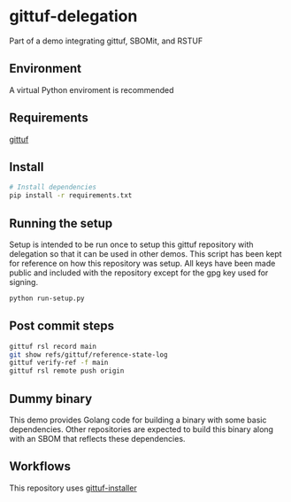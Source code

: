 # gittuf-delegation

Part of a demo integrating gittuf, SBOMit, and RSTUF

## Environment

A virtual Python enviroment is recommended

## Requirements

[gittuf](https://github.com/gittuf/gittuf)

## Install

``` sh
# Install dependencies
pip install -r requirements.txt
```

## Running the setup

Setup is intended to be run once to setup this gittuf repository with
delegation so that it can be used in other demos. This script has been kept for
reference on how this repository was setup. All keys have been made public and
included with the repository except for the gpg key used for signing.

``` sh
python run-setup.py
```

## Post commit steps

``` sh
gittuf rsl record main
git show refs/gittuf/reference-state-log
gittuf verify-ref -f main
gittuf rsl remote push origin
```

## Dummy binary

This demo provides Golang code for building a binary with some basic
dependencies. Other repositories are expected to build this binary along with
an SBOM that reflects these dependencies.

## Workflows

This repository uses [gittuf-installer](https://github.com/gittuf/gittuf-installer)

